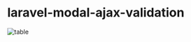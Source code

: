 # laravel-modal-ajax-validation

![table](https://user-images.githubusercontent.com/50162696/58744925-44573600-845a-11e9-8f35-4691e98fec7b.png)
